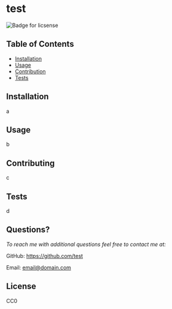 

# test
![Badge for licsense](https://img.shields.io/badge/license-CC0-brightgreen)

## Table of Contents
* [Installation](#installation)
* [Usage](#usage)
* [Contribution](#contribution)
* [Tests](#test)

## Installation 
a


## Usage 
b


## Contributing
c


## Tests
d


## Questions?
*To reach me with additional questions feel free to contact me at:*

GitHub: https://github.com/test

Email: email@domain.com


## License
CC0